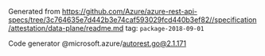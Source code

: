 Generated from https://github.com/Azure/azure-rest-api-specs/tree/3c764635e7d442b3e74caf593029fcd440b3ef82//specification/attestation/data-plane/readme.md tag: `package-2018-09-01`

Code generator @microsoft.azure/autorest.go@2.1.171


